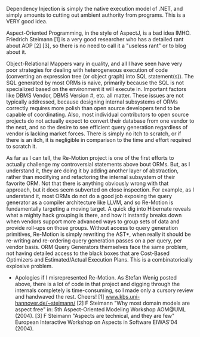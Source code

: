 Dependency Injection is simply the native execution model of .NET, and simply amounts to cutting out ambient authority from programs. This is a VERY good idea.

Aspect-Oriented Programming, in the style of AspectJ, is a bad idea IMHO. Friedrich Steimann [1] is a very good researcher who has a detailed rant about AOP [2] [3], so there is no need to call it a "useless rant" or to blog about it.

Object-Relational Mappers vary in quality, and all I have seen have very poor strategies for dealing with heterogeneous execution of code (converting an expression tree (or object graph) into SQL statement(s)). The SQL generated by most ORMs is naive, primarily because the SQL is not specialized based on the environment it will execute in. Important factors like DBMS Vendor, DBMS Version #, etc. all matter. These issues are not typically addressed, because designing internal subsystems of ORMs correctly requires more polish than open source developers tend to be capable of coordinating. Also, most individual contributors to open source projects do not actually expect to convert their database from one vendor to the next, and so the desire to see efficient query generation regardless of vendor is lacking market forces. There is simply no itch to scratch, or if there is an itch, it is negligible in comparison to the time and effort required to scratch it.

As far as I can tell, the Re-Motion project is one of the first efforts to actually challenge my controversial statements above bout ORMs. But, as I understand it, they are doing it by adding another layer of abstraction, rather than modifying and refactoring the internal subsystem of their favorite ORM. Not that there is anything obviously wrong with that approach, but it does seem subverted on close inspection. For example, as I understand it, most ORMs do not do a good job exposing the query generator as a compiler architecture like LLVM, and so Re-Motion is fundamentally targeting a moving target. A quick dig into Hibernate reveals what a mighty hack grouping is there, and how it instantly breaks down when vendors support more advanced ways to group sets of data and provide roll-ups on those groups. Without access to query generation primitives, Re-Motion is simply rewriting the AST*, when really it should be re-writing and re-ordering query generation passes on a per query, per vendor basis. ORM Query Generators themselves face the same problem, not having detailed access to the black boxes that are Cost-Based Optimizers and Estimated/Actual Execution Plans. This is a combinatorically explosive problem.

* Apologies if I misrepresented Re-Motion. As Stefan Wenig posted above, there is a lot of code in that project and digging through the internals completely is time-consuming, so I made only a cursory review and handwaved the rest.
Cheers!
[1] www.kbs.uni-hannover.de/~steimann/
[2] F Steimann "Why most domain models are aspect free" in: 5th Aspect-Oriented Modeling Workshop AOM@UML (2004).
[3] F Steimann "Aspects are technical, and they are few" European Interactive Workshop on Aspects in Software EIWAS'04 (2004).
